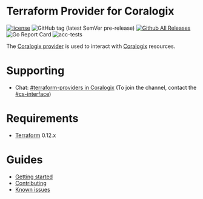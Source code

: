Terraform Provider for Coralogix
==================

[![license](https://img.shields.io/github/license/coralogix/terraform-provider-coralogix.svg)](https://raw.githubusercontent.com/coralogix/terraform-provider-coralogix/master/LICENSE)
![GitHub tag (latest SemVer pre-release)](https://img.shields.io/github/v/tag/coralogix/terraform-provider-coralogix?include_prereleases&style=plastic)
[![Github All Releases](https://img.shields.io/github/downloads/coralogix/terraform-provider-coralogix/total.svg?style=plastic)]()
![Go Report Card](https://goreportcard.com/badge/github.com/coralogix/terraform-provider-coralogix)
![acc-tests](https://github.com/coralogix/terraform-provider-coralogix/actions/workflows/acc-test.yml/badge.svg?style=plastic)


The [Coralogix provider](https://registry.terraform.io/providers/coralogix/coralogix/latest/docs) is used to interact
with [Coralogix](https://coralogix.com/) resources.

# Supporting
- Chat: [#terraform-providers in Coralogix](https://coralogix-dev.slack.com/archives/C04CV0JG36H) (To join the channel, contact the [#cs-interface](https://coralogix-dev.slack.com/archives/CRZ06DKGS))

# Requirements

- [Terraform](https://www.terraform.io/downloads.html) 0.12.x

# Guides

- [Getting started](docs/index.md)
- [Contributing](CONTRIBUTING.md)
- [Known issues](known-issues.md)